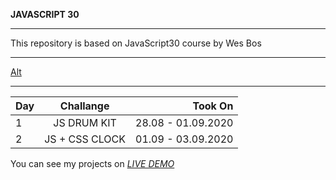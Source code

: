 **JAVASCRIPT 30**
***

This repository is based on JavaScript30 course by Wes Bos
***

[Alt](/Js-30.png)
***

| Day           | Challange     | Took On |
| ------------- |:-------------:| -----:|
| 1             | JS DRUM KIT| 28.08 - 01.09.2020 |
| 2             | JS + CSS CLOCK| 01.09 - 03.09.2020 |

You can see my projects on *[LIVE DEMO](https://mervekrblt.github.io/JavaScript-30/)*




